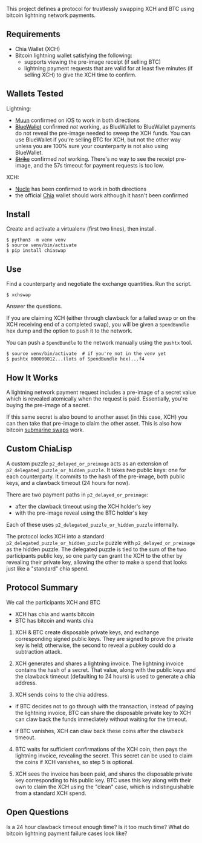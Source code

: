 This project defines a protocol for trustlessly swapping XCH and BTC using bitcoin lightning network payments.

Requirements
------------

- Chia Wallet (XCH)
- Bitcoin lightning wallet satisfying the following:
  - supports viewing the pre-image receipt (if selling BTC)
  - lightning payment requests that are valid for at least five minutes (if selling XCH) to give the XCH time to confirm.

Wallets Tested
--------------

Lightning:
- [Muun](https://muun.com/) confirmed on iOS to work in both directions
- ~~[BlueWallet](https://bluewallet.io/)~~ confirmed *not* working, as BlueWallet to BlueWallet payments do not reveal the pre-image needed to sweep the XCH funds. You can use BlueWallet if you're selling BTC for XCH, but not the other way unless you are 100% sure your counterparty is not also using BlueWallet.
- ~~[Strike](https://strike.me/en/)~~ confirmed *not* working. There's no way to see the receipt pre-image, and the 57s timeout for payment requests is too low.

XCH:
- [Nucle](https://apps.apple.com/us/app/nucle-chia-crypto-wallet/id1582583173) has been confirmed to work in both directions
- the official [Chia](https://chia.net/) wallet should work although it hasn't been confirmed


Install
-------

Create and activate a virtualenv (first two lines), then install.

```
$ python3 -m venv venv
$ source venv/bin/activate
$ pip install chiaswap
```

Use
---

Find a counterparty and negotiate the exchange quantities. Run the script.

```
$ xchswap
```

Answer the questions.

If you are claiming XCH (either through clawback for a failed swap or on the XCH receiving end of a completed swap), you will be given a `SpendBundle` hex dump and the option to push it to the network.

You can push a `SpendBundle` to the network manually using the `pushtx` tool.

```
$ source venv/bin/activate  # if you're not in the venv yet
$ pushtx 000000012...(lots of SpendBundle hex)...f4
```

How It Works
------------

A lightning network payment request includes a pre-image of a secret value which is revealed atomically when the request is paid. Essentially, you're buying the pre-image of a secret.

If this same secret is also bound to another asset (in this case, XCH) you can then take that pre-image to claim the other asset. This is also how bitcoin [submarine swaps](https://docs.lightning.engineering/the-lightning-network/lightning-overview/understanding-submarine-swaps) work.


Custom ChiaLisp
---------------

A custom puzzle `p2_delayed_or_preimage` acts as an extension of `p2_delegated_puzzle_or_hidden_puzzle`. It takes *two* public keys: one for each counterparty. It commits to the hash of the pre-image, both public keys, and a clawback timeout (24 hours for now).

There are two payment paths in `p2_delayed_or_preimage`:

- after the clawback timeout using the XCH holder's key
- with the pre-image reveal using the BTC holder's key

Each of these uses `p2_delegated_puzzle_or_hidden_puzzle` internally.

The protocol locks XCH into a standard `p2_delegated_puzzle_or_hidden_puzzle` puzzle with `p2_delayed_or_preimage` as the hidden puzzle. The delegated puzzle is tied to the sum of the two participants public key, so one party can grant the XCH to the other by revealing their private key, allowing the other to make a spend that looks just like a "standard" chia spend.


Protocol Summary
----------------

We call the participants XCH and BTC
  - XCH has chia and wants bitcoin
  - BTC has bitcoin and wants chia

1. XCH & BTC create disposable private keys, and exchange corresponding signed public keys. They are signed to prove the private key is held; otherwise, the second to reveal a pubkey could do a subtraction attack.

2. XCH generates and shares a lightning invoice. The lightning invoice contains the hash of a secret. That value, along with the public keys and the clawback timeout (defaulting to 24 hours) is used to generate a chia address.

3. XCH sends coins to the chia address.

  - if BTC decides not to go through with the transaction, instead of paying the lightning invoice, BTC can share the disposable private key to XCH can claw back the funds immediately without waiting for the timeout.

  - if BTC vanishes, XCH can claw back these coins after the clawback timeout.

4. BTC waits for sufficient confirmations of the XCH coin, then pays the lightning invoice, revealing the secret. This secret can be used to claim the coins if XCH vanishes, so step 5 is optional.

5. XCH sees the invoice has been paid, and shares the disposable private key corresponding to his public key. BTC uses this key along with their own to claim the XCH using the "clean" case, which is indistinguishable from a standard XCH spend.


Open Questions
--------------

Is a 24 hour clawback timeout enough time? Is it too much time? What do bitcoin lightning payment failure cases look like?
